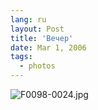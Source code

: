 ```yaml
---
lang: ru
layout: Post
title: 'Вечер'
date: Mar 1, 2006
tags:
  - photos
---
```




![F0098-0024.jpg](upload://F0098-0024.jpg)

